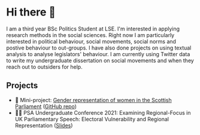 # Hi there 👋

I am a third year BSc Politics Student at LSE. I'm interested in applying research methods in the social sciences. Right now I am particularly interested in political behaviour, social movements, social norms and postive behaviour to out-groups. I have also done projects on using textual analysis to analyse legislators' behaviour. I am currently using Twitter data to write my undergraduate dissertation on social movements and when they reach out to outsiders for help.

## Projects 
* 🔎 Mini-project: [Gender representation of women in the Scottish Parliament](https://lenmetson.github.io/MSP-gender-speeches/) ([GitHub repo](https://github.com/lenmetson/MSP-gender-speeches))
* 🧑‍🏫 PSA Undergraduate Conference 2021: Examining Regional-Focus in UK Parliamentary Speech: Electoral Vulnerability and Regional Representation ([Slides](https://github.com/lenmetson/lenmetson/blob/34b00e5bf26b08b14b819b2167e5a86c14742331/files/psa_presentation_metson.pdf))
